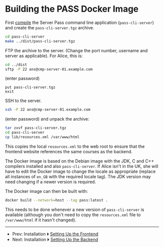 # Building the PASS Docker Image

First [compile](../compile.md) the Server Pass command line
application (`pass-cli-server`) and create the `pass-cli-server.tgz`
archive.

```bash
cd pass-cli-server
make ../dist/pass-cli-server.tgz
```

FTP the archive to the server. (Change the port number, username and
server as applicable). For Alice, this is:

```bash
cd ../dist
sftp -P 22 ans@cmp-server-01.example.com
```
(enter password)

```
put pass-cli-server.tgz
exit
```

SSH to the server.

```bash
ssh -P 22 ans@cmp-server-01.example.com
```
(enter password) and unpack the archive:

```bash
tar zxvf pass-cli-server.tgz
cd pass-cli-server
cp lib/resources.xml /var/www/html
```

This copies the local `resources.xml` to the web root to ensure that
the frontend website references the same courses as the backend.

The Docker image is based on the Debian image with the JDK, C and
C++ compilers installed and also `pass-cli-server`. If Alice isn't
in the UK, she will have to edit the Docker image to change the
locale as appropriate (replace all instances of `en_GB` with the
required locale tag). The JDK version may need changing if a newer
version is required.

The Docker image can then be built with:
```bash
docker build --network=host --tag pass:latest .
```

This needs to be done whenever a new version of `pass-cli-server` is
available (although you don't need to copy the `resources.xml` file
to `/var/www/html` if it hasn't changed).

---

 - Prev: Installation ⏵ [Setting Up the Frontend](setupfrontend.md)
 - Next: Installation ⏵ [Setting Up the Backend](setupbackend.md)


